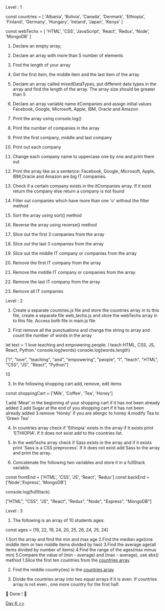 Level : 1

const countries = [
  'Albania',
  'Bolivia',
  'Canada',
  'Denmark',
  'Ethiopia',
  'Finland',
  'Germany',
  'Hungary',
  'Ireland',
  'Japan',
  'Kenya'
]

const webTechs = [
  'HTML',
  'CSS',
  'JavaScript',
  'React',
  'Redux',
  'Node',
  'MongoDB'
]

1. Declare an empty array;

2. Declare an array with more than 5 number of elements

3. Find the length of your array

4. Get the first item, the middle item and the last item of the array

5. Declare an array called mixedDataTypes, put different data types in the array and find the length of the array. The array size should be greater than 5

6. Declare an array variable name itCompanies and assign initial values Facebook, Google, Microsoft, Apple, IBM, Oracle and Amazon

7. Print the array using console.log()

8. Print the number of companies in the array

9. Print the first company, middle and last company

10. Print out each company

11. Change each company name to uppercase one by one and print them out

12. Print the array like as a sentence: Facebook, Google, Microsoft, Apple, IBM,Oracle and Amazon are big IT companies.

13. Check if a certain company exists in the itCompanies array. If it exist return the company else return a company is not found

14. Filter out companies which have more than one 'o' without the filter method

15. Sort the array using sort() method

16. Reverse the array using reverse() method

17. Slice out the first 3 companies from the array

18. Slice out the last 3 companies from the array

19. Slice out the middle IT company or companies from the array

20. Remove the first IT company from the array

21. Remove the middle IT company or companies from the array

22. Remove the last IT company from the array

23. Remove all IT companies


Level : 2

1. Create a separate countries.js file and store the countries array in to this file, create a separate file web_techs.js and store the webTechs array in to this file. Access both file in main.js file

2. First remove all the punctuations and change the string to array and count the number of words in the array

let text =
'I love teaching and empowering people. I teach HTML, CSS, JS, React, Python.'
console.log(words)
console.log(words.length)

["I", "love", "teaching", "and", "empowering", "people", "I", "teach", "HTML", "CSS", "JS", "React", "Python"]

13


3. In the following shopping cart add, remove, edit items

const shoppingCart = ['Milk', 'Coffee', 'Tea', 'Honey']

1.add 'Meat' in the beginning of your shopping cart if it has not been already added
2.add Sugar at the end of you shopping cart if it has not been already added
3.remove 'Honey' if you are allergic to honey
4.modify Tea to 'Green Tea'

4. In countries array check if 'Ethiopia' exists in the array if it exists print 'ETHIOPIA'. If it does not exist add to the countries list.

5. In the webTechs array check if Sass exists in the array and if it exists print 'Sass is a CSS preprocess'. If it does not exist add Sass to the array and print the array.

6. Concatenate the following two variables and store it in a fullStack variable.

const frontEnd = ['HTML', 'CSS', 'JS', 'React', 'Redux']
const backEnd = ['Node','Express', 'MongoDB']

console.log(fullStack)

["HTML", "CSS", "JS", "React", "Redux", "Node", "Express", "MongoDB"]


Level : 3

1. The following is an array of 10 students ages:

const ages = [19, 22, 19, 24, 20, 25, 26, 24, 25, 24]

1.Sort the array and find the min and max age
2.Find the median age(one middle item or two middle items divided by two)
3.Find the average age(all items divided by number of items)
4.Find the range of the ages(max minus min)
5.Compare the value of (min - average) and (max - average), use abs() method 1.Slice the first ten countries from the [countries array](https://github.com/manthanank/30daysof-javascript-excercise/blob/main/Day5/countries.js)

2. Find the middle country(ies) in the [countries array](https://github.com/manthanank/30daysof-javascript-excercise/blob/main/Day5/countries.js)

3. Divide the countries array into two equal arrays if it is even. If countries array is not even , one more country for the first half.

🎉 Done ! 🎉

[Day 6 >>](./Day6/Day6.md)

